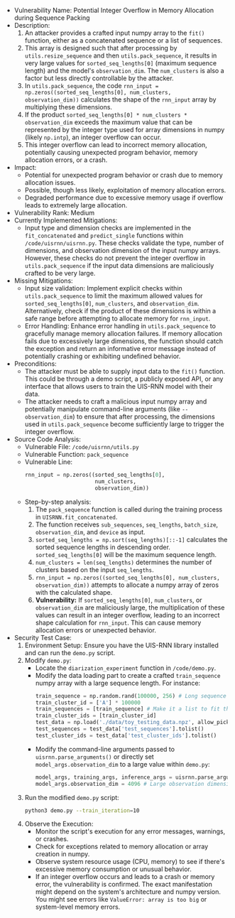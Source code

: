 - Vulnerability Name: Potential Integer Overflow in Memory Allocation during Sequence Packing
- Description:
    1. An attacker provides a crafted input numpy array to the `fit()` function, either as a concatenated sequence or a list of sequences.
    2. This array is designed such that after processing by `utils.resize_sequence` and then `utils.pack_sequence`, it results in very large values for `sorted_seq_lengths[0]` (maximum sequence length) and the model's `observation_dim`. The `num_clusters` is also a factor but less directly controllable by the attacker.
    3. In `utils.pack_sequence`, the code `rnn_input = np.zeros((sorted_seq_lengths[0], num_clusters, observation_dim))` calculates the shape of the `rnn_input` array by multiplying these dimensions.
    4. If the product `sorted_seq_lengths[0] * num_clusters * observation_dim` exceeds the maximum value that can be represented by the integer type used for array dimensions in numpy (likely `np.intp`), an integer overflow can occur.
    5. This integer overflow can lead to incorrect memory allocation, potentially causing unexpected program behavior, memory allocation errors, or a crash.
- Impact:
    - Potential for unexpected program behavior or crash due to memory allocation issues.
    - Possible, though less likely, exploitation of memory allocation errors.
    - Degraded performance due to excessive memory usage if overflow leads to extremely large allocation.
- Vulnerability Rank: Medium
- Currently Implemented Mitigations:
    - Input type and dimension checks are implemented in the `fit_concatenated` and `predict_single` functions within `/code/uisrnn/uisrnn.py`. These checks validate the type, number of dimensions, and observation dimension of the input numpy arrays. However, these checks do not prevent the integer overflow in `utils.pack_sequence` if the input data dimensions are maliciously crafted to be very large.
- Missing Mitigations:
    - Input size validation: Implement explicit checks within `utils.pack_sequence` to limit the maximum allowed values for `sorted_seq_lengths[0]`, `num_clusters`, and `observation_dim`. Alternatively, check if the product of these dimensions is within a safe range before attempting to allocate memory for `rnn_input`.
    - Error Handling: Enhance error handling in `utils.pack_sequence` to gracefully manage memory allocation failures. If memory allocation fails due to excessively large dimensions, the function should catch the exception and return an informative error message instead of potentially crashing or exhibiting undefined behavior.
- Preconditions:
    - The attacker must be able to supply input data to the `fit()` function. This could be through a demo script, a publicly exposed API, or any interface that allows users to train the UIS-RNN model with their data.
    - The attacker needs to craft a malicious input numpy array and potentially manipulate command-line arguments (like `--observation_dim`) to ensure that after processing, the dimensions used in `utils.pack_sequence` become sufficiently large to trigger the integer overflow.
- Source Code Analysis:
    - Vulnerable File: `/code/uisrnn/utils.py`
    - Vulnerable Function: `pack_sequence`
    - Vulnerable Line:
        ```python
        rnn_input = np.zeros((sorted_seq_lengths[0],
                              num_clusters,
                              observation_dim))
        ```
    - Step-by-step analysis:
        1. The `pack_sequence` function is called during the training process in `UISRNN.fit_concatenated`.
        2. The function receives `sub_sequences`, `seq_lengths`, `batch_size`, `observation_dim`, and `device` as input.
        3. `sorted_seq_lengths = np.sort(seq_lengths)[::-1]` calculates the sorted sequence lengths in descending order. `sorted_seq_lengths[0]` will be the maximum sequence length.
        4. `num_clusters = len(seq_lengths)` determines the number of clusters based on the input `seq_lengths`.
        5. `rnn_input = np.zeros((sorted_seq_lengths[0], num_clusters, observation_dim))` attempts to allocate a numpy array of zeros with the calculated shape.
        6. **Vulnerability:** If `sorted_seq_lengths[0]`, `num_clusters`, or `observation_dim` are maliciously large, the multiplication of these values can result in an integer overflow, leading to an incorrect shape calculation for `rnn_input`. This can cause memory allocation errors or unexpected behavior.
- Security Test Case:
    1. Environment Setup: Ensure you have the UIS-RNN library installed and can run the `demo.py` script.
    2. Modify `demo.py`:
        - Locate the `diarization_experiment` function in `/code/demo.py`.
        - Modify the data loading part to create a crafted `train_sequence` numpy array with a large sequence length. For instance:
          ```python
          train_sequence = np.random.rand(100000, 256) # Long sequence length
          train_cluster_id = ['A'] * 100000
          train_sequences = [train_sequence] # Make it a list to fit the expected input format
          train_cluster_ids = [train_cluster_id]
          test_data = np.load('./data/toy_testing_data.npz', allow_pickle=True) # Keep test data loading for demo to run without errors
          test_sequences = test_data['test_sequences'].tolist()
          test_cluster_ids = test_data['test_cluster_ids'].tolist()
          ```
        - Modify the command-line arguments passed to `uisrnn.parse_arguments()` or directly set `model_args.observation_dim` to a large value within `demo.py`:
          ```python
          model_args, training_args, inference_args = uisrnn.parse_arguments()
          model_args.observation_dim = 4096 # Large observation dimension
          ```
    3. Run the modified `demo.py` script:
        ```bash
        python3 demo.py --train_iteration=10
        ```
    4. Observe the Execution:
        - Monitor the script's execution for any error messages, warnings, or crashes.
        - Check for exceptions related to memory allocation or array creation in numpy.
        - Observe system resource usage (CPU, memory) to see if there's excessive memory consumption or unusual behavior.
        - If an integer overflow occurs and leads to a crash or memory error, the vulnerability is confirmed. The exact manifestation might depend on the system's architecture and numpy version. You might see errors like `ValueError: array is too big` or system-level memory errors.